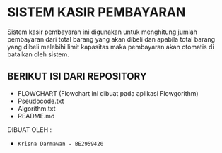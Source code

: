 # SISTEM KASIR PEMBAYARAN

Sistem kasir pembayaran ini digunakan untuk menghitung jumlah pembayaran dari total barang yang akan dibeli dan apabila total barang yang dibeli melebihi limit kapasitas maka pembayaran akan otomatis di batalkan oleh sistem.

## BERIKUT ISI DARI REPOSITORY
- FLOWCHART (Flowchart ini dibuat pada aplikasi Flowgorithm)
- Pseudocode.txt
- Algorithm.txt
- README.md

DIBUAT OLEH :
- `Krisna Darmawan - BE2959420`